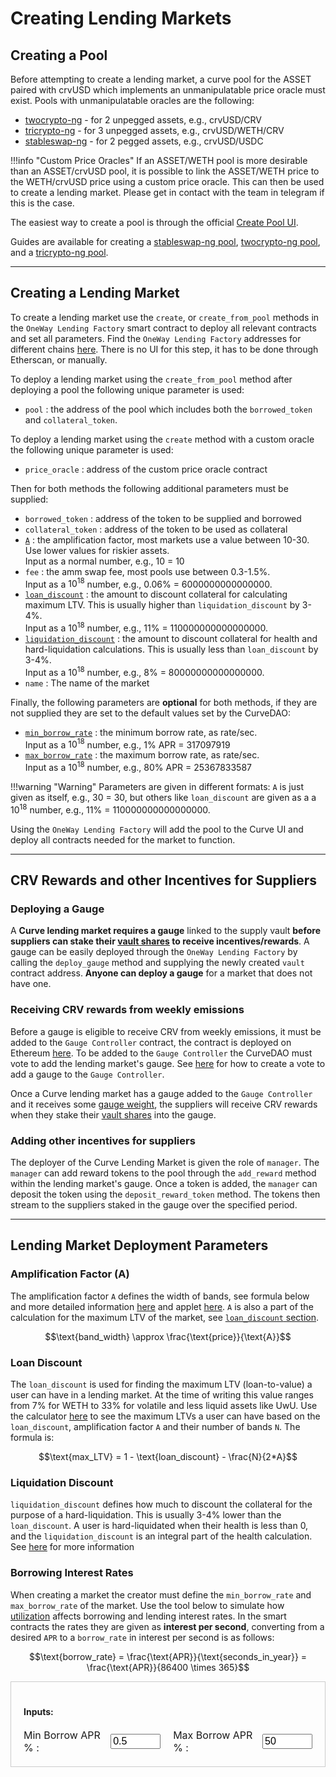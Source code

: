 <h1>Creating Lending Markets</h1>

## **Creating a Pool**

Before attempting to create a lending market, a curve pool for the ASSET paired with crvUSD which implements an unmanipulatable price oracle must exist.   Pools with unmanipulatable oracles are the following:

 - [twocrypto-ng](https://docs.curve.fi/references/deployed-contracts/#twocrypto-ng) - for 2 unpegged assets, e.g., crvUSD/CRV
 - [tricrypto-ng](https://docs.curve.fi/references/deployed-contracts/#tricrypto-ng) - for 3 unpegged assets, e.g., crvUSD/WETH/CRV
 - [stableswap-ng](https://docs.curve.fi/references/deployed-contracts/#stableswap-ng) - for 2 pegged assets, e.g., crvUSD/USDC


!!!info "Custom Price Oracles" 
    If an ASSET/WETH pool is more desirable than an ASSET/crvUSD pool, it is possible to link the ASSET/WETH price to the WETH/crvUSD price using a custom price oracle.  This can then be used to create a lending market.  Please get in contact with the team in telegram if this is the case.

The easiest way to create a pool is through the official [Create Pool UI](https://curve.fi/#/ethereum/create-pool).

Guides are available for creating a [stableswap-ng pool](../factory-pools/creating-a-stableswap-ng-pool.md), [twocrypto-ng pool](../factory-pools/creating-a-twocrypto-ng-pool.md), and a [tricrypto-ng pool](../factory-pools/creating-a-tricrypto-ng-pool.md).

---

## **Creating a Lending Market**

To create a lending market use the `create`, or `create_from_pool` methods in the `OneWay Lending Factory` smart contract to deploy all relevant contracts and set all parameters.  Find the `OneWay Lending Factory` addresses for different chains [here](https://docs.curve.fi/references/deployed-contracts/#curve-lending).  There is no UI for this step, it has to be done through Etherscan, or manually.

To deploy a lending market using the `create_from_pool` method after deploying a pool the following unique parameter is used:

 - `pool` : the address of the pool which includes both the `borrowed_token` and `collateral_token`.

To deploy a lending market using the `create` method with a custom oracle the following unique parameter is used:

 - `price_oracle` : address of the custom price oracle contract

Then for both methods the following additional parameters must be supplied:

 - `borrowed_token` : address of the token to be supplied and borrowed
 - `collateral_token` : address of the token to be used as collateral
 - [`A`](#amplification-factor-a) : the amplification factor, most markets use a value between 10-30.  Use lower values for riskier assets.  
 Input as a normal number, e.g., 10 = 10
 - `fee` : the amm swap fee, most pools use between 0.3-1.5%.  
 Input as a $10^{18}$ number, e.g., 0.06% = 6000000000000000.
 - [`loan_discount`](#loan-discount) : the amount to discount collateral for calculating maximum LTV.  This is usually higher than `liquidation_discount` by 3-4%.  
 Input as a $10^{18}$ number, e.g., 11% = 110000000000000000.
 - [`liquidation_discount`](#liquidation-discount) : the amount to discount collateral for health and hard-liquidation calculations.  This is usually less than `loan_discount` by 3-4%.  
 Input as a $10^{18}$ number, e.g., 8% = 80000000000000000.
 - `name` : The name of the market

Finally, the following parameters are **optional** for both methods, if they are not supplied they are set to the default values set by the CurveDAO:

 - [`min_borrow_rate`](#borrowing-interest-rates) : the minimum borrow rate, as rate/sec.  
 Input as a $10^{18}$ number, e.g., 1% APR = 317097919
 - [`max_borrow_rate`](#borrowing-interest-rates) : the maximum borrow rate, as rate/sec.  
 Input as a $10^{18}$ number, e.g., 80% APR = 25367833587

!!!warning "Warning"
    Parameters are given in different formats: `A` is just given as itself, e.g., 30 = 30, but others like `loan_discount` are given as a a $10^{18}$ number, e.g., 11% = 110000000000000000.

Using the `OneWay Lending Factory` will add the pool to the Curve UI and deploy all contracts needed for the market to function.

---

## **CRV Rewards and other Incentives for Suppliers**

### **Deploying a Gauge**

A **Curve lending market requires a gauge** linked to the supply vault **before suppliers can stake their [vault shares](./overview.md#supply-vault-share-tokens) to receive incentives/rewards**.  A gauge can be easily deployed through the `OneWay Lending Factory` by calling the `deploy_gauge` method and supplying the newly created `vault` contract address.  **Anyone can deploy a gauge** for a market that does not have one.

### **Receiving CRV rewards from weekly emissions**

Before a gauge is eligible to receive CRV from weekly emissions, it must be added to the `Gauge Controller` contract, the contract is deployed on Ethereum [here](https://etherscan.io/address/0x2F50D538606Fa9EDD2B11E2446BEb18C9D5846bB).  To be added to the `Gauge Controller` the CurveDAO must vote to add the lending market's gauge.  See [here](../reward-gauges/creating-a-pool-gauge.md#submit-a-dao-vote) for how to create a vote to add a gauge to the `Gauge Controller`.

Once a Curve lending market has a gauge added to the `Gauge Controller` and it receives some [gauge weight](../reward-gauges/gauge-weights.md), the suppliers will receive CRV rewards when they stake their [vault shares](./overview.md#supply-vault-share-tokens) into the gauge.

### **Adding other incentives for suppliers**

The deployer of the Curve Lending Market is given the role of `manager`.  The `manager` can add reward tokens to the pool through the `add_reward` method within the lending market's gauge.  Once a token is added, the `manager` can deposit the token using the `deposit_reward_token` method.  The tokens then stream to the suppliers staked in the gauge over the specified period.

---

## **Lending Market Deployment Parameters**

### **Amplification Factor (A)**

The amplification factor `A` defines the width of bands, see formula below and more detailed information [here](../crvusd/loan-concepts.md#bands-n) and applet [here](../crvusd/loan-concepts.md#band-calculator).  `A` is also a part of the calculation for the maximum LTV of the market, see [`loan_discount` section](#loan-discount).

$$\text{band_width} \approx \frac{\text{price}}{\text{A}}$$

### **Loan Discount**

The `loan_discount` is used for finding the maximum LTV (loan-to-value) a user can have in a lending market.  At the time of writing this value ranges from 7% for WETH to 33% for volatile and less liquid assets like UwU.  Use the calculator [here](../crvusd/loan-concepts.md#loan-discount) to see the maximum LTVs a user can have based on the `loan_discount`, amplification factor `A` and their number of bands `N`.  The formula is:

$$\text{max_LTV} = 1 - \text{loan_discount} - \frac{N}{2*A}$$

### **Liquidation Discount**

`liquidation_discount` defines how much to discount the collateral for the purpose of a hard-liquidation.  This is usually 3-4% lower than the `loan_discount`.  A user is hard-liquidated when their health is less than 0, and the `liquidation_discount` is an integral part of the health calculation.  See [here](../crvusd/loan-concepts.md#loan-health) for more information

### **Borrowing Interest Rates**

When creating a market the creator must define the `min_borrow_rate` and `max_borrow_rate` of the market.  Use the tool below to simulate how [utilization](./overview.md#utilization-rate) affects borrowing and lending interest rates.  In the smart contracts the rates they are given as **interest per second**, converting from a desired `APR` to a `borrow_rate` in interest per second is as follows:

$$\text{borrow_rate} = \frac{\text{APR}}{\text{seconds_in_year}} = \frac{\text{APR}}{86400 \times 365}$$

<div style="border: 1px solid #ccc; padding: 20px; margin-bottom: 20px;">
<canvas id="interestRateChart"></canvas>
<h4>Inputs:</h4>
<div class="input">
<div style="display: flex; align-items: center; justify-content: center; font-size: 16px;">
    <label for="rateMinInput" style="margin-right: 10px;">Min Borrow APR % :</label>
    <input type="number" id="rateMinInput" min="0" max="1000" step="1" value="0.5" style="font-size: 16px; width: 80px;">
    <label for="rateMaxInput" style="margin-left: 20px; margin-right: 10px;">Max Borrow APR % :</label>
    <input type="number" id="rateMaxInput" min="0" max="1000" step="1" value="50" style="font-size: 16px; width: 80px;">
</div>

</div>
 <div id="dataTable" class="md-typeset__table"></div>
</div>



<script src="https://cdn.jsdelivr.net/npm/chart.js"></script>
<script src="https://cdn.jsdelivr.net/npm/chartjs-plugin-annotation"></script>

<script>

document.addEventListener("change", function (event) {
    if (event.target.matches('input[name="__palette"]')) {
      location.reload();
    }
  });

function isUserDarkmode() {
  var colorScheme = document.querySelector('body').getAttribute('data-md-color-scheme');
  return colorScheme === 'slate';
}

let rateChart = null;
let tableData = [];

 function updateAll() {
    updateRateGraph();
    updateTable();
}

document.addEventListener('DOMContentLoaded', function() {
    updateAll(); // Draw the initial rate graph with default values

    // rate graph
    const rateMinInput = document.getElementById('rateMinInput');
    const rateMaxInput = document.getElementById('rateMaxInput');
    rateMinInput.addEventListener('change', updateAll);
    rateMaxInput.addEventListener('change', updateAll);
});

function updateRateGraph() {
    const rateMin = parseFloat(document.getElementById('rateMinInput').value)/100;
    const rateMax = parseFloat(document.getElementById('rateMaxInput').value)/100;
    let borrowDataPoints = [];
    let lendDataPoints = [];
    tableData = [];

    for (let u = 0; u <= 1.01; u += 0.01) {
        let borrowRate = rateMin * Math.pow((rateMax / rateMin), u);
        let lendRate = u * rateMin * Math.pow((rateMax / rateMin), u);
        borrowDataPoints.push({x: u * 100, y: borrowRate * 100});
        lendDataPoints.push({x: u * 100, y: lendRate * 100});
        
        // Add data to table array (rounded to 2 decimal places)
        tableData.push({
            utilization: (u * 100).toFixed(2),
            borrowAPR: (borrowRate * 100).toFixed(2),
            lendAPR: (lendRate * 100).toFixed(2),
            spread:  ((borrowRate-lendRate) * 100).toFixed(2)
        });
    }

    const ctx = document.getElementById('interestRateChart').getContext('2d');

    const data = {
        datasets: [
            {
                label: 'Borrow APR',
                data: borrowDataPoints,
                borderColor: 'rgba(75, 192, 192, 0.9)',
                fill: false,
                pointRadius: 0,
                showLine: true,
                borderWidth: 2,
            },
            {
                label: 'Lend APR',
                data: lendDataPoints,
                borderColor: 'rgba(255, 99, 132, 0.9)',
                fill: false,
                pointRadius: 0,
                showLine: true,
                borderWidth: 2,
            }
        ]
    };

    const config = {
        type: 'scatter',
        data: data,
        options: {
            scales: {
                x: {
                    type: 'linear',
                    position: 'bottom',
                    title: {
                        display: true,
                        text: 'Utilization (%)'
                    },
                    max: 100
                },
                y: {
                    title: {
                        display: true,
                        text: 'APR (%)'
                    },
                    beginAtZero: true
                }
            },
            interaction: {
                mode: 'nearest',
                intersect: false,
                axis: 'x'
            },
            plugins: {
                tooltip: {
                    mode: 'index',
                    intersect: false,
                    filter: function(tooltipItem) {
                        return tooltipItem.datasetIndex === 0;
                    },
                    enabled: true,
                    backgroundColor: 'rgba(0, 0, 0, 0.7)',
                    bodyColor: '#ffffff',
                    bodyFont: {
                        size: 12,
                    },
                    borderColor: 'rgba(0, 0, 0, 0.7)',
                    borderWidth: 1,
                    usePointStyle: false,
                    padding: 4,
                    displayColors: false,
                    callbacks: {
                        title: function() {
                            return '';
                        },
                        label: function(context) {
                            const utilization = context.parsed.x.toFixed(2);
                            const borrowRate = context.chart.data.datasets[0].data[context.dataIndex].y.toFixed(2);
                            const lendRate = context.chart.data.datasets[1].data[context.dataIndex].y.toFixed(2);
                            return [
                                `Utilization: ${utilization}%`,
                                `Borrow APR: ${borrowRate}%`,
                                `Lend APR: ${lendRate}%`
                            ];
                        }
                    }
                },
            },
            legend: {
                position: 'bottom'
            }
        }     
    };

    if (rateChart) {
            rateChart.destroy();
    }
        rateChart = new Chart(ctx, config);
    }
  
   function updateTable() {
    // Create and populate the table
    const tableContainer = document.getElementById('dataTable');
    let csv = `Utilization; Borrow APR; Lend APR; Spread`;
    let tableHTML = `
        <table>
            <thead>
                <tr>
                    <th>Utilization (%)</th>
                    <th>Borrow APR (%)</th>
                    <th>Lend APR (%)</th>
                    <th>Spread (%)</th>
                </tr>
            </thead>
            <tbody>
    `;

    
    for (let i = 0; i < tableData.length; i++) {
        if (i % 5 === 0) { // Only add rows for every 5% step
            const row = tableData[i];
            csv += `${row.utilization};${row.borrowAPR};${row.lendAPR};${row.spread}`;
            tableHTML += `
                <tr>
                    <td>${row.utilization}</td>
                    <td>${row.borrowAPR}</td>
                    <td>${row.lendAPR}</td>
                     <td>${row.spread}</td>
                </tr>
            `;
        }
    }

    tableHTML += `
            </tbody>
        </table>
    `;

   tableContainer.innerHTML = tableHTML;
   console.log(csv);
   }
 
</script>
